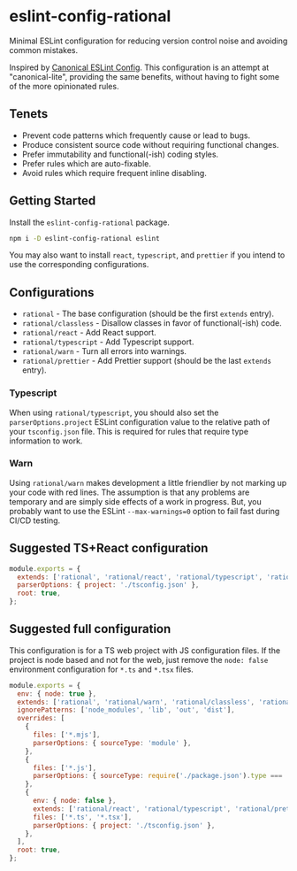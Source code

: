 # eslint-config-rational

Minimal ESLint configuration for reducing version control noise and avoiding common mistakes.

Inspired by [Canonical ESLint Config](https://www.npmjs.com/package/eslint-config-canonical). This configuration is an attempt at "canonical-lite", providing the same benefits, without having to fight some of the more opinionated rules.

## Tenets

- Prevent code patterns which frequently cause or lead to bugs.
- Produce consistent source code without requiring functional changes.
- Prefer immutability and functional(-ish) coding styles.
- Prefer rules which are auto-fixable.
- Avoid rules which require frequent inline disabling.

## Getting Started

Install the `eslint-config-rational` package.

```bash
npm i -D eslint-config-rational eslint
```

You may also want to install `react`, `typescript`, and `prettier` if you intend to use the corresponding configurations.

## Configurations

- `rational` - The base configuration (should be the first `extends` entry).
- `rational/classless` - Disallow classes in favor of functional(-ish) code.
- `rational/react` - Add React support.
- `rational/typescript` - Add Typescript support.
- `rational/warn` - Turn all errors into warnings.
- `rational/prettier` - Add Prettier support (should be the last `extends` entry).

### Typescript

When using `rational/typescript`, you should also set the `parserOptions.project` ESLint configuration value to the relative path of your `tsconfig.json` file. This is required for rules that require type information to work.

### Warn

Using `rational/warn` makes development a little friendlier by not marking up your code with red lines. The assumption is that any problems are temporary and are simply side effects of a work in progress. But, you probably want to use the ESLint `--max-warnings=0` option to fail fast during CI/CD testing.

## Suggested TS+React configuration

```js
module.exports = {
  extends: ['rational', 'rational/react', 'rational/typescript', 'rational/warn', 'rational/prettier'],
  parserOptions: { project: './tsconfig.json' },
  root: true,
};
```

## Suggested full configuration

This configuration is for a TS web project with JS configuration files. If the project is node based and not for the web, just remove the `node: false` environment configuration for `*.ts` and `*.tsx` files.

```js
module.exports = {
  env: { node: true },
  extends: ['rational', 'rational/warn', 'rational/classless', 'rational/prettier'],
  ignorePatterns: ['node_modules', 'lib', 'out', 'dist'],
  overrides: [
    {
      files: ['*.mjs'],
      parserOptions: { sourceType: 'module' },
    },
    {
      files: ['*.js'],
      parserOptions: { sourceType: require('./package.json').type === 'module' ? 'module' : 'script' },
    },
    {
      env: { node: false },
      extends: ['rational/react', 'rational/typescript', 'rational/prettier'],
      files: ['*.ts', '*.tsx'],
      parserOptions: { project: './tsconfig.json' },
    },
  ],
  root: true,
};
```
